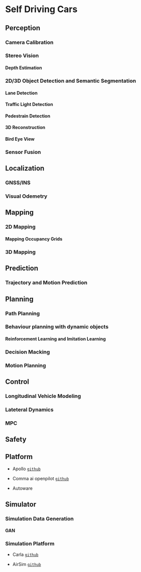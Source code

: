 # Self Driving Cars

## Perception

### Camera Calibration

### Stereo Vision

#### Depth Estimation

### 2D/3D Object Detection and Semantic Segmentation

#### Lane Detection

#### Traffic Light Detection

#### Pedestrain Detection

#### 3D Reconstruction

#### Bird Eye View 

### Sensor Fusion

## Localization

### GNSS/INS

### Visual Odemetry


## Mapping

### 2D Mapping

#### Mapping Occupancy Grids

### 3D Mapping


## Prediction

### Trajectory and Motion Prediction

## Planning

### Path Planning

### Behaviour planning with dynamic objects

#### Reinforcement Learning and Imitation Learning

### Decision Macking

### Motion Planning



## Control

### Longitudinal Vehicle Modeling

### Lateteral Dynamics 

### MPC

## Safety


## Platform

* Apollo [`github`](https://github.com/ApolloAuto/apollo)

* Comma ai openpilot [`github`](https://github.com/commaai/openpilot)

* Autoware



## Simulator

### Simulation Data Generation

#### GAN

### Simulation Platform

* Carla [`github`](https://github.com/carla-simulator/carla)

* AirSim [`github`](https://github.com/Microsoft/AirSim)
